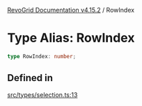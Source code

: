[RevoGrid Documentation v4.15.2](README.md) / RowIndex

# Type Alias: RowIndex

```ts
type RowIndex: number;
```

## Defined in

[src/types/selection.ts:13](https://github.com/revolist/revogrid/blob/30cfedca97f5b42c948bd2668fa87c350d2411bd/src/types/selection.ts#L13)
